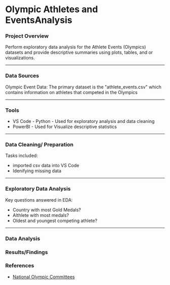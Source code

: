 # Olympic Athletes and EventsAnalysis

### Project Overview

Perform exploratory data analysis for the Athlete Events (Olympics) datasets and provide descriptive summaries using plots, tables, and or visualizations.

---

### Data Sources

Olympic Event Data: The primary dataset is the "athlete_events.csv" which contains information on athletes that competed in the Olympics

---

### Tools

- VS Code - Python - Used for exploratory analysis and data cleaning
- PowerBI - Used for Visualize descriptive statistics

---

### Data Cleaning/ Preparation

Tasks included:
- imported csv data into VS Code
- Idenifying missing data

---

### Exploratory Data Analysis

Key questions answered in EDA:

- Country with most Gold Medals?
- Althlete with most medals?
- Oldest and youngest competing athlete?

---

### Data Analysis



### Results/Findings

### References

- [National Olympic Committees](https://olympics.com/ioc/national-olympic-committees)
